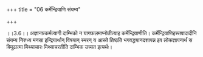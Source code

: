 +++
title = "06 कर्मेन्द्रियाणि संयम्य"

+++
  
  
।।3.6।। अज्ञानात्कर्मत्यागी दाम्भिको न यागफलमाप्नोतीत्याह
कर्मेन्द्रियाणीति। कर्मेन्द्रियाणिहस्तपादादीनि संयम्य निरुध्य मनसा
इन्द्रियार्थान् विषयान् स्मरन् य आस्ते तिष्ठति भगवद्ध्यानदशापन्न इव
लोकज्ञापनार्थं स विमूढात्मा मिथ्याचारः मिथ्याचरतीति दाम्भिक उच्यत
इत्यर्थः।  
  
